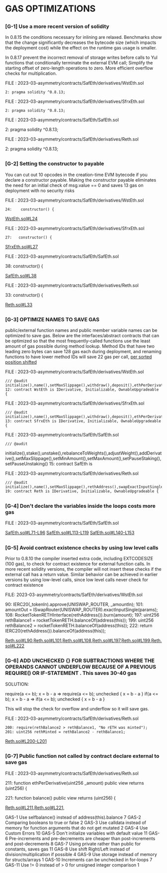 # GAS OPTIMIZATIONS

##

### [G-1] Use a more recent version of solidity

In 0.8.15 the conditions necessary for inlining are relaxed. Benchmarks show that the change significantly decreases the bytecode size (which impacts the deployment cost) while the effect on the runtime gas usage is smaller.

In 0.8.17 prevent the incorrect removal of storage writes before calls to Yul functions that conditionally terminate the external EVM call; Simplify the starting offset of zero-length operations to zero. More efficient overflow checks for multiplication.

FILE : 2023-03-asymmetry/contracts/SafEth/derivatives/WstEth.sol

    2: pragma solidity ^0.8.13;

FILE : 2023-03-asymmetry/contracts/SafEth/derivatives/SfrxEth.sol
 
    2: pragma solidity ^0.8.13;

FILE : 2023-03-asymmetry/contracts/SafEth/SafEth.sol

   2: pragma solidity ^0.8.13;

FILE : 2023-03-asymmetry/contracts/SafEth/derivatives/Reth.sol

   2: pragma solidity ^0.8.13;

##

### [G-2] Setting the constructor to payable

You can cut out 10 opcodes in the creation-time EVM bytecode if you declare a constructor payable. Making the constructor payable eliminates the need for an initial check of msg.value == 0 and saves 13 gas on deployment with no security risks

FILE : 2023-03-asymmetry/contracts/SafEth/derivatives/WstEth.sol

    24:    constructor() {

[WstEth.sol#L24](https://github.com/code-423n4/2023-03-asymmetry/blob/44b5cd94ebedc187a08884a7f685e950e987261c/contracts/SafEth/derivatives/WstEth.sol#L24)

FILE : 2023-03-asymmetry/contracts/SafEth/derivatives/SfrxEth.sol
 
    27:   constructor() {

[SfrxEth.sol#L27](https://github.com/code-423n4/2023-03-asymmetry/blob/44b5cd94ebedc187a08884a7f685e950e987261c/contracts/SafEth/derivatives/SfrxEth.sol#L27)

FILE : 2023-03-asymmetry/contracts/SafEth/SafEth.sol

   38: constructor() {

[SafEth.sol#L38](https://github.com/code-423n4/2023-03-asymmetry/blob/44b5cd94ebedc187a08884a7f685e950e987261c/contracts/SafEth/SafEth.sol#L38)

FILE : 2023-03-asymmetry/contracts/SafEth/derivatives/Reth.sol

   33:    constructor() {

[Reth.sol#L33](https://github.com/code-423n4/2023-03-asymmetry/blob/44b5cd94ebedc187a08884a7f685e950e987261c/contracts/SafEth/derivatives/Reth.sol#L33)

##

### [G-3] OPTIMIZE NAMES TO SAVE GAS

public/external function names and public member variable names can be optimized to save gas.  Below are the interfaces/abstract contracts that can be optimized so that the most frequently-called functions use the least amount of gas possible during method lookup. Method IDs that have two leading zero bytes can save 128 gas each during deployment, and renaming functions to have lower method IDs will save 22 gas per call, [per sorted position shifted](https://medium.com/joyso/solidity-how-does-function-name-affect-gas-consumption-in-smart-contract-47d270d8ac92)

FILE : 2023-03-asymmetry/contracts/SafEth/derivatives/WstEth.sol
  
    /// @audit initialize(),name(),setMaxSlippage(),withdraw(),deposit(),ethPerDerivative(),balance()
    12: contract WstEth is IDerivative, Initializable, OwnableUpgradeable {

FILE : 2023-03-asymmetry/contracts/SafEth/derivatives/SfrxEth.sol
 
    /// @audit initialize(),name(),setMaxSlippage(),withdraw(),deposit(),ethPerDerivative(),balance()
    13: contract SfrxEth is IDerivative, Initializable, OwnableUpgradeable {


FILE : 2023-03-asymmetry/contracts/SafEth/SafEth.sol

    /// @audit 
initialize(),stake(),unstake(),rebalanceToWeights(),adjustWeight(),addDerivative(),setMaxSlippage(),setMinAmount(),setMaxAmount(),setPauseStaking(),setPauseUnstaking()
    15: contract SafEth is


FILE : 2023-03-asymmetry/contracts/SafEth/derivatives/Reth.sol

    /// @audit initialize(),name(),setMaxSlippage(),rethAddress(),swapExactInputSingleHop(),withdraw(),poolCanDeposit(),deposit(),ethPerDerivative(),balance(),poolPrice()
    19: contract Reth is IDerivative, Initializable, OwnableUpgradeable {

##

### [G-4] Don't declare the variables inside the loops costs more gas 

FILE : 2023-03-asymmetry/contracts/SafEth/SafEth.sol

[SafEth.sol#L71-L96](https://github.com/code-423n4/2023-03-asymmetry/blob/44b5cd94ebedc187a08884a7f685e950e987261c/contracts/SafEth/SafEth.sol#L71-L96)
[SafEth.sol#L113-L119](https://github.com/code-423n4/2023-03-asymmetry/blob/44b5cd94ebedc187a08884a7f685e950e987261c/contracts/SafEth/SafEth.sol#L113-L119)
[SafEth.sol#L140-L153](https://github.com/code-423n4/2023-03-asymmetry/blob/44b5cd94ebedc187a08884a7f685e950e987261c/contracts/SafEth/SafEth.sol#L140-L153)

##

### [G-5] Avoid contract existence checks by using low level calls

Prior to 0.8.10 the compiler inserted extra code, including EXTCODESIZE (100 gas), to check for contract existence for external function calls. In more recent solidity versions, the compiler will not insert these checks if the external call has a return value. Similar behavior can be achieved in earlier versions by using low-level calls, since low level calls never check for contract existence

FILE: 2023-03-asymmetry/contracts/SafEth/derivatives/WstEth.sol

   90:    IERC20(_tokenIn).approve(UNISWAP_ROUTER, _amountIn);
   101:   amountOut = ISwapRouter(UNISWAP_ROUTER).exactInputSingle(params);
   108:   RocketTokenRETHInterface(rethAddress()).burn(amount);
   197:   uint256 rethBalance1 = rocketTokenRETH.balanceOf(address(this));
   199:   uint256 rethBalance2 = rocketTokenRETH.balanceOf(address(this));
   222:   return IERC20(rethAddress()).balanceOf(address(this));

[Reth.sol#L90](https://github.com/code-423n4/2023-03-asymmetry/blob/44b5cd94ebedc187a08884a7f685e950e987261c/contracts/SafEth/derivatives/Reth.sol#L90),[Reth.sol#L101](https://github.com/code-423n4/2023-03-asymmetry/blob/44b5cd94ebedc187a08884a7f685e950e987261c/contracts/SafEth/derivatives/Reth.sol#L101),[Reth.sol#L108](https://github.com/code-423n4/2023-03-asymmetry/blob/44b5cd94ebedc187a08884a7f685e950e987261c/contracts/SafEth/derivatives/Reth.sol#L108),[Reth.sol#L197](https://github.com/code-423n4/2023-03-asymmetry/blob/44b5cd94ebedc187a08884a7f685e950e987261c/contracts/SafEth/derivatives/Reth.sol#L197),[Reth.sol#L199](https://github.com/code-423n4/2023-03-asymmetry/blob/44b5cd94ebedc187a08884a7f685e950e987261c/contracts/SafEth/derivatives/Reth.sol#L199),[Reth.sol#L222](https://github.com/code-423n4/2023-03-asymmetry/blob/44b5cd94ebedc187a08884a7f685e950e987261c/contracts/SafEth/derivatives/Reth.sol#L222)

##

### [G-6] ADD UNCHECKED {} FOR SUBTRACTIONS WHERE THE OPERANDS CANNOT UNDERFLOW BECAUSE OF A PREVIOUS REQUIRE() OR IF-STATEMENT . This saves 30-40 gas

SOLUTION:

 require(a <= b); x = b - a => require(a <= b); unchecked { x = b - a } if(a <= b); x = b - a => if(a <= b); unchecked { x = b - a }

This will stop the check for overflow and underflow so it will save gas.

FILE : 2023-03-asymmetry/contracts/SafEth/derivatives/Reth.sol

    200: require(rethBalance2 > rethBalance1, "No rETH was minted");
    201: uint256 rethMinted = rethBalance2 - rethBalance1; 

[Reth.sol#L200-L201](https://github.com/code-423n4/2023-03-asymmetry/blob/44b5cd94ebedc187a08884a7f685e950e987261c/contracts/SafEth/derivatives/Reth.sol#L200-L201)

##

### [G-7] Public function not called by contract declare external to save gas 

FILE : 2023-03-asymmetry/contracts/SafEth/derivatives/Reth.sol

  211: function ethPerDerivative(uint256 _amount) public view returns (uint256) {

  221: function balance() public view returns (uint256) {

[Reth.sol#L211](https://github.com/code-423n4/2023-03-asymmetry/blob/44b5cd94ebedc187a08884a7f685e950e987261c/contracts/SafEth/derivatives/Reth.sol#L211),[Reth.sol#L221](https://github.com/code-423n4/2023-03-asymmetry/blob/44b5cd94ebedc187a08884a7f685e950e987261c/contracts/SafEth/derivatives/Reth.sol#L221),




  

  

   








GAS-1	Use selfbalance() instead of address(this).balance	7
GAS-2	Comparing booleans to true or false	2
GAS-3	Use calldata instead of memory for function arguments that do not get mutated	2
GAS-4	Use Custom Errors	10
GAS-5	Don't initialize variables with default value	11
GAS-6	Pre-increments and pre-decrements are cheaper than post-increments and post-decrements	8
GAS-7	Using private rather than public for constants, saves gas	11
GAS-8	Use shift Right/Left instead of division/multiplication if possible	4
GAS-9	Use storage instead of memory for structs/arrays	1
GAS-10	Increments can be unchecked in for-loops	7
GAS-11	Use != 0 instead of > 0 for unsigned integer comparison	1